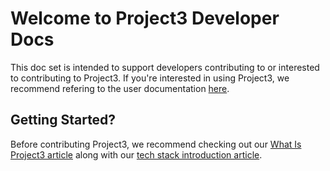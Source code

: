 # Welcome to Project3 Developer Docs
This doc set is intended to support developers contributing to or interested to contributing to Project3. If you're interested in using Project3, we recommend refering to the user documentation [here](../userDocs/home.md).

## Getting Started?

Before contributing Project3, we recommend checking out our [What Is Project3 article](../WhatIsProject3.md) along with our [tech stack introduction article](conceptual/Project3Stack.md).